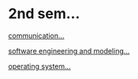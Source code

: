 # 2nd sem…

[communication…](2nd%20sem%E2%80%A6%20c2d0fb3727cb4b58a71f90c40a8aa5e1/communication%E2%80%A6%20f51b21b86e134cdba69d4e5fcf372562.md)

[software engineering and modeling…](2nd%20sem%E2%80%A6%20c2d0fb3727cb4b58a71f90c40a8aa5e1/software%20engineering%20and%20modeling%E2%80%A6%200ab726495e994d2db97047f8307edf38.md)

[operating system…](2nd%20sem%E2%80%A6%20c2d0fb3727cb4b58a71f90c40a8aa5e1/operating%20system%E2%80%A6%20e9e5e9bbc03849d8a69f254ba5fea162.md)